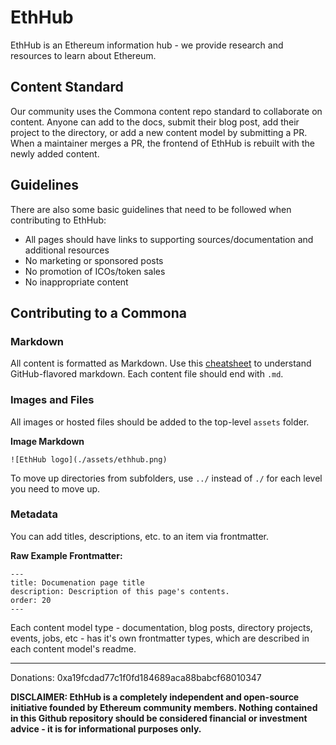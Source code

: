 # EthHub
EthHub is an Ethereum information hub - we provide research and resources to learn about Ethereum.

## Content Standard
Our community uses the Commona content repo standard to collaborate on content. Anyone can add to the docs, submit their blog post, add their project to the directory, or add a new content model by submitting a PR. When a maintainer merges a PR, the frontend of EthHub is rebuilt with the newly added content.

## Guidelines
There are also some basic guidelines that need to be followed when contributing to EthHub:
- All pages should have links to supporting sources/documentation and additional resources
- No marketing or sponsored posts
- No promotion of ICOs/token sales
- No inappropriate content

## Contributing to a Commona
### Markdown
All content is formatted as Markdown. Use this [cheatsheet](https://github.com/adam-p/markdown-here/wiki/Markdown-Cheatsheet) to understand GitHub-flavored markdown. Each content file should end with `.md`.

### Images and Files
All images or hosted files should be added to the top-level `assets` folder. 

**Image Markdown**

```![EthHub logo](./assets/ethhub.png)```

To move up directories from subfolders, use `../` instead of `./` for each level you need to move up. 

### Metadata
You can add titles, descriptions, etc. to an item via frontmatter. 

**Raw Example Frontmatter:**

```
---
title: Documenation page title
description: Description of this page's contents.
order: 20
---
```

Each content model type - documentation, blog posts, directory projects, events, jobs, etc - has it's own frontmatter types, which are described in each content model's readme.

----------------------------------------------

Donations: 0xa19fcdad77c1f0fd184689aca88babcf68010347

**DISCLAIMER: EthHub is a completely independent and open-source initiative founded by Ethereum community members. Nothing contained in this Github repository should be considered financial or investment advice - it is for informational purposes only.**
